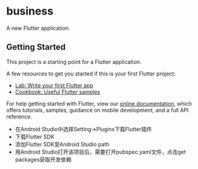 # business

A new Flutter application.

## Getting Started

This project is a starting point for a Flutter application.

A few resources to get you started if this is your first Flutter project:

- [Lab: Write your first Flutter app](https://flutter.io/docs/get-started/codelab)
- [Cookbook: Useful Flutter samples](https://flutter.io/docs/cookbook)

For help getting started with Flutter, view our 
[online documentation](https://flutter.io/docs), which offers tutorials, 
samples, guidance on mobile development, and a full API reference.

* 在Android Studio中选择Setting->Plugins下载Flutter插件
* 下载Flutter SDK
* 添加Flutter SDK至Android Studio path
* 用Android Studio打开该项目后，需要打开pubspec.yaml文件，点击get packages获取开发依赖

